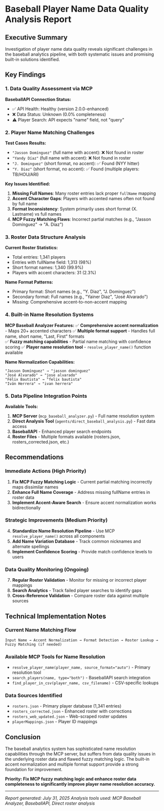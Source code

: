 # Baseball Player Name Data Quality Analysis Report

## Executive Summary

Investigation of player name data quality reveals significant challenges in the baseball analytics pipeline, with both systematic issues and promising built-in solutions identified.

## Key Findings

### 1. Data Quality Assessment via MCP

**BaseballAPI Connection Status:**
- ✅ API Health: Healthy (version 2.0.0-enhanced)
- ❌ Data Status: Unknown (0.0% completeness)
- ⚠️ Player Search: API expects "name" field, not "query"

### 2. Player Name Matching Challenges

**Test Cases Results:**
- `"Jasson Domínguez"` (full name with accent): ❌ Not found in roster
- `"Yandy Díaz"` (full name with accent): ❌ Not found in roster  
- `"J. Dominguez"` (short format, no accent): ✅ Found (NYY hitter)
- `"Y. Diaz"` (short format, no accent): ✅ Found (multiple players: TB/HOU/ARI)

**Key Issues Identified:**
1. **Missing Full Names**: Many roster entries lack proper `fullName` mapping
2. **Accent Character Gaps**: Players with accented names often not found by full name
3. **Format Inconsistency**: System primarily uses short format (X. Lastname) vs full names
4. **MCP Fuzzy Matching Flaws**: Incorrect partial matches (e.g., "Jasson Domínguez" → "A. Diaz")

### 3. Roster Data Structure Analysis

**Current Roster Statistics:**
- Total entries: 1,341 players
- Entries with fullName field: 1,313 (98%)
- Short format names: 1,340 (99.9%)
- Players with accent characters: 31 (2.3%)

**Name Format Patterns:**
- Primary format: Short names (e.g., "Y. Diaz", "J. Dominguez")
- Secondary format: Full names (e.g., "Yainer Diaz", "José Alvarado")
- Missing: Comprehensive accent-to-non-accent mapping

### 4. Built-in Name Resolution Systems

**MCP Baseball Analyzer Features:**
✅ **Comprehensive accent normalization** - Maps 20+ accented characters
✅ **Multiple format support** - Handles full name, short name, "Last, First" formats  
✅ **Fuzzy matching capabilities** - Partial name matching with confidence scoring
✅ **Player name resolution tool** - `resolve_player_name()` function available

**Name Normalization Capabilities:**
```
"Jasson Domínguez" → "jasson dominguez"
"José Alvarado" → "jose alvarado"  
"Félix Bautista" → "felix bautista"
"Iván Herrera" → "ivan herrera"
```

### 5. Data Pipeline Integration Points

**Available Tools:**
1. **MCP Server** (`mcp_baseball_analyzer.py`) - Full name resolution system
2. **Direct Analysis Tool** (`agents/direct_baseball_analysis.py`) - Fast data access
3. **BaseballAPI** - Enhanced player search endpoints
4. **Roster Files** - Multiple formats available (rosters.json, rosters_corrected.json, etc.)

## Recommendations

### Immediate Actions (High Priority)

1. **Fix MCP Fuzzy Matching Logic** - Current partial matching incorrectly maps dissimilar names
2. **Enhance Full Name Coverage** - Address missing fullName entries in roster data
3. **Implement Accent-Aware Search** - Ensure accent normalization works bidirectionally

### Strategic Improvements (Medium Priority)

4. **Standardize Name Resolution Pipeline** - Use MCP `resolve_player_name()` across all components
5. **Add Name Variation Database** - Track common nicknames and alternate spellings  
6. **Implement Confidence Scoring** - Provide match confidence levels to users

### Data Quality Monitoring (Ongoing)

7. **Regular Roster Validation** - Monitor for missing or incorrect player mappings
8. **Search Analytics** - Track failed player searches to identify gaps
9. **Cross-Reference Validation** - Compare roster data against multiple sources

## Technical Implementation Notes

### Current Name Matching Flow
```
Input Name → Accent Normalization → Format Detection → Roster Lookup → Fuzzy Matching (if needed)
```

### Available MCP Tools for Name Resolution
- `resolve_player_name(player_name, source_format="auto")` - Primary resolution tool
- `search_players(name, type="both")` - BaseballAPI search integration  
- `find_player_in_csv(player_name, csv_filename)` - CSV-specific lookups

### Data Sources Identified
- `rosters.json` - Primary player database (1,341 entries)
- `rosters_corrected.json` - Enhanced roster with corrections
- `rosters_web_updated.json` - Web-scraped roster updates
- `playerMappings.json` - Player ID mappings

## Conclusion

The baseball analytics system has sophisticated name resolution capabilities through the MCP server, but suffers from data quality issues in the underlying roster data and flawed fuzzy matching logic. The built-in accent normalization and multiple format support provide a strong foundation for improvement.

**Priority: Fix MCP fuzzy matching logic and enhance roster data completeness to significantly improve player name resolution accuracy.**

---
*Report generated: July 31, 2025*
*Analysis tools used: MCP Baseball Analyzer, BaseballAPI, Direct roster analysis*